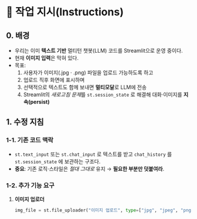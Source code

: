 # 📌 작업 지시(Instructions)

## 0. 배경
- 우리는 이미 **텍스트 기반** 멀티턴 챗봇(LLM) 코드를 Streamlit으로 운영 중이다.  
- 현재 **이미지 입력**은 막혀 있다.  
- 목표:  
  1. 사용자가 이미지(.jpg · .png) 파일을 업로드 가능하도록 하고  
  2. 업로드 직후 화면에 표시하며  
  3. 선택적으로 텍스트도 함께 보내면 **멀티모달**로 LLM에 전송  
  4. Streamlit의 *새로고침 문제*를 `st.session_state` 로 해결해 대화·이미지를 **지속(persist)**  

## 1. 수정 지침
### 1-1. 기존 코드 맥락
- `st.text_input` 또는 `st.chat_input` 로 텍스트를 받고 `chat_history` 를 `st.session_state` 에 보관하는 구조다.  
- **중요**: 기존 로직·스타일은 *절대 그대로* 유지 → **필요한 부분만 덧붙여라**.

### 1-2. 추가 기능 요구
1. **이미지 업로더**
   ```python
   img_file = st.file_uploader("이미지 업로드", type=["jpg", "jpeg", "png"])

